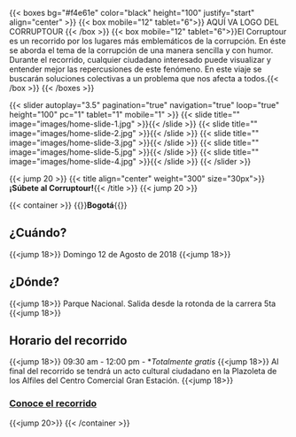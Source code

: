 ---
---

{{< boxes bg="#f4e61e" color="black" height="100" justify="start" align="center" >}}
  {{< box mobile="12" tablet="6">}} AQUÍ VA LOGO DEL CORRUPTOUR {{< /box >}}
  {{< box mobile="12" tablet="6">}}El Corruptour es un recorrido por los lugares más emblemáticos de la corrupción. En éste se aborda el tema de la corrupción de una manera sencilla y con humor. Durante el recorrido, cualquier ciudadano interesado puede visualizar y entender mejor las repercusiones de este fenómeno. En este viaje se buscarán soluciones colectivas a un problema que nos afecta a todos.{{< /box >}}
{{< /boxes >}}

{{< slider
  autoplay="3.5"
  pagination="true"
  navigation="true" 
  loop="true"
  height="100" 
  pc="1" 
  tablet="1" 
  mobile="1" >}}
  {{< slide title="" image="images/home-slide-1.jpg" >}}{{< /slide >}}
  {{< slide title="" image="images/home-slide-2.jpg" >}}{{< /slide >}}
  {{< slide title="" image="images/home-slide-3.jpg" >}}{{< /slide >}}
  {{< slide title="" image="images/home-slide-5.jpg" >}}{{< /slide >}}
  {{< slide title="" image="images/home-slide-4.jpg" >}}{{< /slide >}}
{{< /slider >}}


{{< jump 20 >}}
{{< title align="center" weight="300" size="30px">}}**¡Súbete al Corruptour!**{{< /title >}}
{{< jump 20 >}}

{{< container >}}
{{<subtitle align="center" weight="300" size="22px">}}**Bogotá**{{</subtitle>}}

## ¿Cuándo?
{{<jump 18>}}
Domingo 12 de Agosto de 2018
{{<jump 18>}}
## ¿Dónde?
{{<jump 18>}}
Parque Nacional. Salida desde la rotonda de la carrera 5ta
{{<jump 18>}}
## Horario del recorrido
{{<jump 18>}}
09:30 am - 12:00 pm - **Totalmente gratis*
{{<jump 18>}}
Al final del recorrido se tendrá un acto cultural ciudadano en la Plazoleta de los Alfiles del Centro Comercial Gran Estación.
{{<jump 18>}}
### [Conoce el recorrido](http://corruptour.datasketch.co/corruptour-bogota-agosto-2018.html)
{{<jump 20>}}
{{< /container >}}
